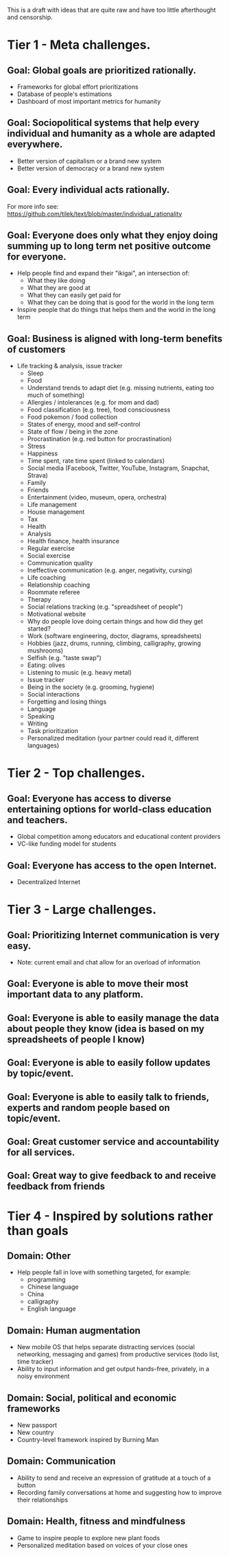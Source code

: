This is a draft with ideas that are quite raw and have too little afterthought and censorship.

# Tier 1 - Meta challenges.

## Goal: Global goals are prioritized rationally.
  - Frameworks for global effort prioritizations
  - Database of people's estimations
  - Dashboard of most important metrics for humanity

## Goal: Sociopolitical systems that help every individual and humanity as a whole are adapted everywhere.
  - Better version of capitalism or a brand new system
  - Better version of democracy or a brand new system

## Goal: Every individual acts rationally.
  For more info see: https://github.com/tilek/text/blob/master/individual_rationality

## Goal: Everyone does only what they enjoy doing summing up to long term net positive outcome for everyone.
  - Help people find and expand their "ikigai", an intersection of:
    - What they like doing
    - What they are good at
    - What they can easily get paid for
    - What they can be doing that is good for the world in the long term
  - Inspire people that do things that helps them and the world in the long term

## Goal: Business is aligned with long-term benefits of customers

  - Life tracking & analysis, issue tracker
    - Sleep
    - Food
     - Understand trends to adapt diet (e.g. missing nutrients, eating too much of something)
     - Allergies / intolerances (e.g. for mom and dad)
     - Food classification (e.g. tree), food consciousness
     - Food pokemon / food collection
    - States of energy, mood and self-control
     - State of flow / being in the zone
     - Procrastination (e.g. red button for procrastination)
     - Stress
     - Happiness
    - Time spent, rate time spent (linked to calendars)
     - Social media (Facebook, Twitter, YouTube, Instagram, Snapchat, Strava)
     - Family
     - Friends
     - Entertainment (video, museum, opera, orchestra)
    - Life management
     - House management
     - Tax
    - Health
     - Analysis
     - Health finance, health insurance
     - Regular exercise
     - Social exercise
    - Communication quality
     - Ineffective communication (e.g. anger, negativity, cursing)
    - Life coaching
    - Relationship coaching
     - Roommate referee
    - Therapy
    - Social relations tracking (e.g. "spreadsheet of people")
    - Motivational website
     - Why do people love doing certain things and how did they get started?
      - Work (software engineering, doctor, diagrams, spreadsheets)
      - Hobbies (jazz, drums, running, climbing, calligraphy, growing mushrooms)
      - Selfish (e.g. "taste swap")
       - Eating: olives
       - Listening to music (e.g. heavy metal)
    - Issue tracker
     - Being in the society (e.g. grooming, hygiene)
     - Social interactions
     - Forgetting and losing things
     - Language
      - Speaking
      - Writing
    - Task prioritization
    - Personalized meditation (your partner could read it, different languages)

# Tier 2 - Top challenges.

## Goal: Everyone has access to diverse entertaining options for world-class education and teachers.
  - Global competition among educators and educational content providers
  - VC-like funding model for students

## Goal: Everyone has access to the open Internet.
  - Decentralized Internet


# Tier 3 - Large challenges.

## Goal: Prioritizing Internet communication is very easy.
  - Note: current email and chat allow for an overload of information

## Goal: Everyone is able to move their most important data to any platform.

## Goal: Everyone is able to easily manage the data about people they know (idea is based on my spreadsheets of people I know)

## Goal: Everyone is able to easily follow updates by topic/event.

## Goal: Everyone is able to easily talk to friends, experts and random people based on topic/event.

## Goal: Great customer service and accountability for all services.

## Goal: Great way to give feedback to and receive feedback from friends


# Tier 4 - Inspired by solutions rather than goals


## Domain: Other
  - Help people fall in love with something targeted, for example:
    - programming
    - Chinese language
    - China
    - calligraphy
    - English language

## Domain: Human augmentation
  - New mobile OS that helps separate distracting services (social networking, messaging and games) from productive services (todo list, time tracker)
  - Ability to input information and get output hands-free, privately, in a noisy environment

## Domain: Social, political and economic frameworks
  - New passport
  - New country
  - Country-level framework inspired by Burning Man
  
## Domain: Communication
  - Ability to send and receive an expression of gratitude at a touch of a button
  - Recording family conversations at home and suggesting how to improve their relationships
  
## Domain: Health, fitness and mindfulness
  - Game to inspire people to explore new plant foods
  - Personalized meditation based on voices of your close ones
